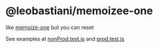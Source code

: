 # @leobastiani/memoizee-one

like [memoize-one](https://www.npmjs.com/package/memoize-one) but you can reset

See examples at [nonProd.test.js](nonProd.test.js) and [prod.test.js](prod.test.js)
